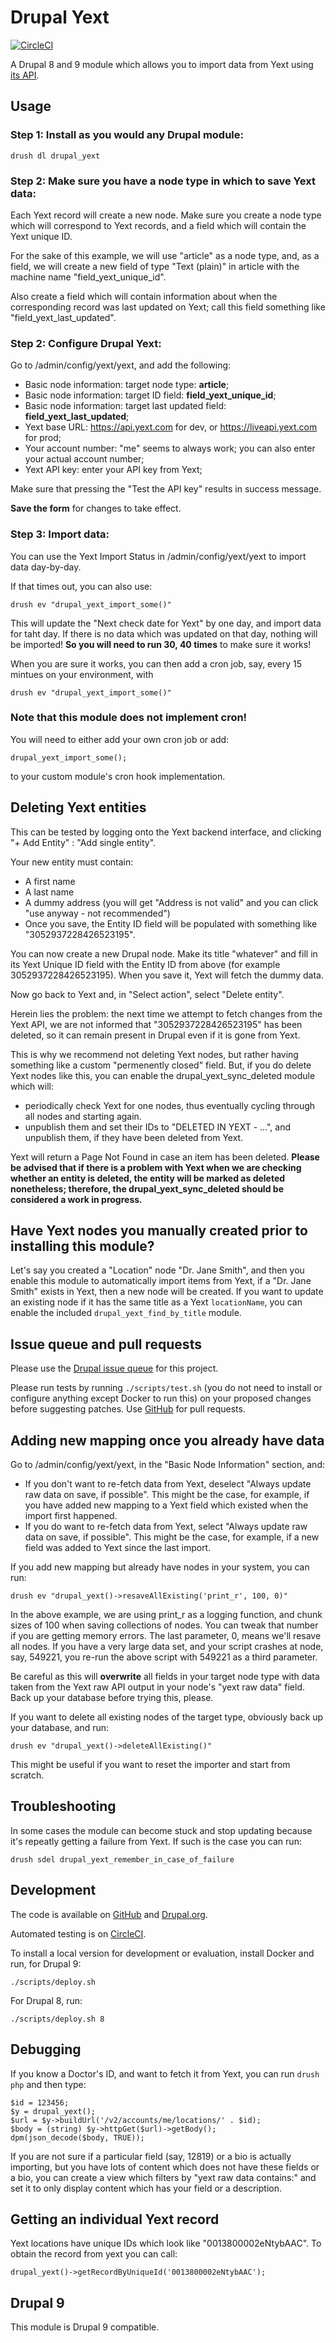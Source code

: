Drupal Yext
=====

[![CircleCI](https://circleci.com/gh/dcycle/drupal_yext.svg?style=svg)](https://circleci.com/gh/dcycle/drupal_yext)

A Drupal 8 and 9 module which allows you to import data from Yext using [its API](https://developer.yext.ca/docs/live-api).

Usage
-----

### Step 1: Install as you would any Drupal module:

    drush dl drupal_yext

### Step 2: Make sure you have a node type in which to save Yext data:

Each Yext record will create a new node. Make sure you create a node type which will correspond to Yext records, and a field which will contain the Yext unique ID.

For the sake of this example, we will use "article" as a node type, and, as a field, we will create a new field of type "Text (plain)" in article with the machine name "field_yext_unique_id".

Also create a field which will contain information about when the corresponding record was last updated on Yext; call this field something like "field_yext_last_updated".

### Step 2: Configure Drupal Yext:

Go to /admin/config/yext/yext, and add the following:

* Basic node information: target node type: **article**;
* Basic node information: target ID field: **field_yext_unique_id**;
* Basic node information: target last updated field: **field_yext_last_updated**;
* Yext base URL: https://api.yext.com for dev, or https://liveapi.yext.com for prod;
* Your account number: "me" seems to always work; you can also enter your actual account number;
* Yext API key: enter your API key from Yext;

Make sure that pressing the "Test the API key" results in success message.

**Save the form** for changes to take effect.

### Step 3: Import data:

You can use the Yext Import Status in /admin/config/yext/yext to import data day-by-day.

If that times out, you can also use:

    drush ev "drupal_yext_import_some()"

This will update the "Next check date for Yext" by one day, and import data for taht day. If there is no data which was updated on that day, nothing will be imported! **So you will need to run 30, 40 times** to make sure it works!

When you are sure it works, you can then add a cron job, say, every 15 mintues on your environment, with

    drush ev "drupal_yext_import_some()"

### Note that this module does not implement cron!

You will need to either add your own cron job or add:

    drupal_yext_import_some();

to your custom module's cron hook implementation.

Deleting Yext entities
-----

This can be tested by logging onto the Yext backend interface, and clicking "+ Add Entity" : "Add single entity".

Your new entity must contain:

* A first name
* A last name
* A dummy address (you will get "Address is not valid" and you can click "use anyway - not recommended")
* Once you save, the Entity ID field will be populated with something like "3052937228426523195".

You can now create a new Drupal node. Make its title "whatever" and fill in its Yext Unique ID field with the Entity ID from above (for example 3052937228426523195). When you save it, Yext will fetch the dummy data.

Now go back to Yext and, in "Select action", select "Delete entity".

Herein lies the problem: the next time we attempt to fetch changes from the Yext API, we are not informed that "3052937228426523195" has been deleted, so it can remain present in Drupal even if it is gone from Yext.

This is why we recommend not deleting Yext nodes, but rather having something like a custom "permenently closed" field. But, if you do delete Yext nodes like this, you can enable the drupal_yext_sync_deleted module which will:

* periodically check Yext for one nodes, thus eventually cycling through all nodes and starting again.
* unpublish them and set their IDs to "DELETED IN YEXT - ...", and unpublish them, if they have been deleted from Yext.

Yext will return a Page Not Found in case an item has been deleted. **Please be advised that if there is a problem with Yext when we are checking whether an entity is deleted, the entity will be marked as deleted nonetheless; therefore, the drupal_yext_sync_deleted should be considered a work in progress.**

Have Yext nodes you manually created prior to installing this module?
-----

Let's say you created a "Location" node "Dr. Jane Smith", and then you enable this module to automatically import items from Yext, if a "Dr. Jane Smith" exists in Yext, then a new node will be created. If you want to update an existing node if it has the same title as a Yext `locationName`, you can enable the included `drupal_yext_find_by_title` module.

Issue queue and pull requests
-----

Please use the [Drupal issue queue](https://www.drupal.org/project/issues/search/drupal_yext) for this project.

Please run tests by running `./scripts/test.sh` (you do not need to install or configure anything except Docker to run this) on your proposed changes before suggesting patches. Use [GitHub](https://github.com/dcycle/drupal_yext) for pull requests.

Adding new mapping once you already have data
-----

Go to /admin/config/yext/yext, in the "Basic Node Information" section, and:

* If you don't want to re-fetch data from Yext, deselect "Always update raw data on save, if possible". This might be the case, for example, if you have added new mapping to a Yext field which existed when the import first happened.
* If you do want to re-fetch data from Yext, select "Always update raw data on save, if possible". This might be the case, for example, if a new field was added to Yext since the last import.

If you add new mapping but already have nodes in your system, you can run:

    drush ev "drupal_yext()->resaveAllExisting('print_r', 100, 0)"

In the above example, we are using print_r as a logging function, and chunk sizes of 100 when saving collections of nodes. You can tweak that number if you are getting memory errors. The last parameter, 0, means we'll resave all nodes. If you have a very large data set, and your script crashes at node, say, 549221, you re-run the above script with 549221 as a third parameter.

Be careful as this will **overwrite** all fields in your target node type with data taken from the Yext raw API output in your node's "yext raw data" field. Back up your database before trying this, please.

If you want to delete all existing nodes of the target type, obviously back up your database, and run:

    drush ev "drupal_yext()->deleteAllExisting()"

This might be useful if you want to reset the importer and start from scratch.

Troubleshooting
-----

In some cases the module can become stuck and stop updating because it's repeatly getting a failure from Yext. If such is the case you can run:

    drush sdel drupal_yext_remember_in_case_of_failure

Development
-----

The code is available on [GitHub](https://github.com/dcycle/drupal_yext) and [Drupal.org](https://www.drupal.org/project/drupal_yext).

Automated testing is on [CircleCI](https://circleci.com/gh/dcycle/drupal_yext).

To install a local version for development or evaluation, install Docker and run, for Drupal 9:

    ./scripts/deploy.sh

For Drupal 8, run:

    ./scripts/deploy.sh 8

Debugging
-----

If you know a Doctor's ID, and want to fetch it from Yext, you can run `drush php` and then type:

    $id = 123456;
    $y = drupal_yext();
    $url = $y->buildUrl('/v2/accounts/me/locations/' . $id);
    $body = (string) $y->httpGet($url)->getBody();
    dpm(json_decode($body, TRUE));

If you are not sure if a particular field (say, 12819) or a bio is actually importing, but you have lots of content which does not have these fields or a bio, you can create a view which filters by "yext raw data contains:" and set it to only display content which has your field or a description.

Getting an individual Yext record
-----

Yext locations have unique IDs which look like "0013800002eNtybAAC". To obtain the record from yext you can call:

    drupal_yext()->getRecordByUniqueId('0013800002eNtybAAC');

Drupal 9
-----

This module is Drupal 9 compatible.
